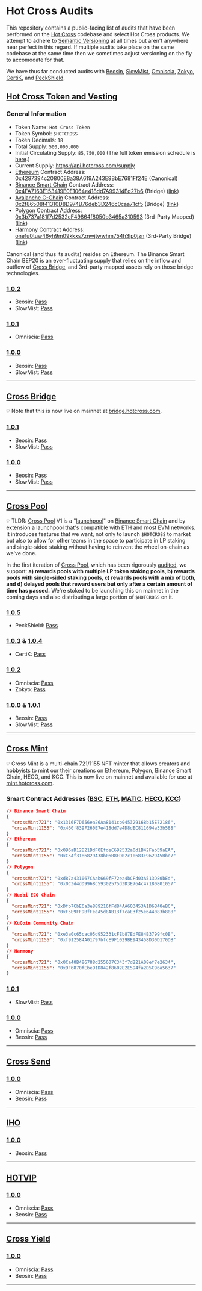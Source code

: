 # Hot Cross Audits

This repository contains a public-facing list of audits that have been performed on the [Hot Cross](https://hotcross.com/) codebase and select Hot Cross products. We attempt to adhere to [Semantic Versioning](https://semver.org/) at all times but aren't anywhere near perfect in this regard. If multiple audits take place on the same codebase at the same time then we sometimes adjust versioning on the fly to accomodate for that. 

We have thus far conducted audits with [Beosin](https://lianantech.com/), [SlowMist](https://www.slowmist.com/), [Omniscia](https://omniscia.io/), [Zokyo](https://www.zokyo.io/), [CertiK](https://www.certik.org/), and [PeckShield](https://peckshield.com/en).

## [Hot Cross Token and Vesting](cross-token/)

### General Information

- Token Name: `Hot Cross Token`
- Token Symbol: `$HOTCROSS`
- Token Decimals: `18`
- Total Supply: `500,000,000`
- Initial Circulating Supply: `85,750,000` (The full token emission schedule is [here](https://hotcross.link/hotcross-economy).)
- Current Supply: https://api.hotcross.com/supply
- [Ethereum](https://ethereum.org/) Contract Address: [0x4297394c20800E8a38A619A243E9BbE7681Ff24E](https://etherscan.io/address/0x4297394c20800e8a38a619a243e9bbe7681ff24e) (Canonical)
- [Binance Smart Chain](https://www.binance.org/en/smartChain) Contract Address: [0x4FA7163E153419E0E1064e418dd7A99314Ed27b6](https://bscscan.com/address/0x4FA7163E153419E0E1064e418dd7A99314Ed27b6) (Bridge) ([link](https://bridge.hotcross.com/))
- [Avalanche C-Chain](https://www.avax.network/) Contract Address: [0x2f86508f41310D8D974B76deb3D246c0caa71cf5](https://cchain.explorer.avax.network/tokens/0x2f86508f41310D8D974B76deb3D246c0caa71cf5/token-transfers) (Bridge) ([link](https://bridge.hotcross.com/))
- [Polygon](https://polygon.technology/) Contract Address: [0x3b737a181f7d2532cF49864f8050b3465a310593](https://polygonscan.com/token/0x3b737a181f7d2532cF49864f8050b3465a310593) (3rd-Party Mapped) ([link](https://mapper.matic.today/))
- [Harmony](https://www.harmony.one/) Contract Address: [one1u0tuw46yh9m09kkxs7znwjtwwhm754h3lp0jzn](https://explorer.harmony.one/address/0xe3d7c75744b976f2dac6878537496e75f7ea56f1) (3rd-Party Bridge) ([link](https://bridge.harmony.one/))

Canonical (and thus its audits) resides on Ethereum. The Binance Smart Chain BEP20 is an ever-fluctuating supply that relies on the inflow and outflow of [Cross Bridge](https://bridge.hotcross.com/), and 3rd-party mapped assets rely on those bridge technologies.

### [1.0.2](cross-token/1.0.2/)

- Beosin: [Pass](cross-token/1.0.2/Beosin%20Audit%20Report%20-%20Hot%20Cross%20Token%20V1.0.2.pdf)
- SlowMist: [Pass](cross-token/1.0.2/SlowMist%20Audit%20Report%20-%20Hot%20Cross%20Token%20V1.0.2.pdf)

### [1.0.1](cross-token/1.0.1/)

- Omniscia: [Pass](https://omniscia.io/hot-cross-vesting-implementation/)

### [1.0.0](cross-token/1.0.0/)

- Beosin: [Pass](cross-token/1.0.0/Beosin%20Audit%20Report%20-%20Hot%20Cross%20Token%20V1.0.0.pdf)
- SlowMist: [Pass](cross-token/1.0.0/SlowMist%20Audit%20Report%20-%20Hot%20Cross%20Token%20V1.0.0.pdf)

---

## [Cross Bridge](cross-bridge/)

💡 Note that this is now live on mainnet at [bridge.hotcross.com](https://bridge.hotcross.com/).

### [1.0.1](cross-bridge/1.0.1/)

- Beosin: [Pass](cross-bridge/1.0.1/Beosin%20Audit%20-%20Hot%20Cross%20BSC%20Bridge%20V1.0.1.pdf)
- SlowMist: [Pass](cross-bridge/1.0.1/SlowMist%20Audit%20Report%20-%20Hot%20Cross%20BSC%20Bridge%20V1.0.1.pdf)

### [1.0.0](cross-bridge/1.0.0/)

- Beosin: [Pass](cross-bridge/1.0.0/Beosin%20Audit%20-%20Hot%20Cross%20BSC%20Bridge%20V1.0.0.pdf)
- SlowMist: [Pass](cross-bridge/1.0.0/SlowMist%20Audit%20Report%20-%20Hot%20Cross%20BSC%20Bridge%20V1.0.0.pdf)

---

## [Cross Pool](cross-pool/)

💡 TLDR: [Cross Pool](https://crosspool.hotcross.com/) V1 is a "[launchpool](https://www.binance.com/en/blog/421499824684900950/Everything-You-Need-to-Know-About-Binance-Launchpool-How-to-Farm-Tokens-Calculate-APY--More)" on [Binance Smart Chain](https://www.binance.org/en/smartChain) and by extension a launchpool that's compatible with ETH and most EVM networks. It introduces features that we want, not only to launch `$HOTCROSS` to market but also to allow for other teams in the space to participate in LP staking and single-sided staking without having to reinvent the wheel on-chain as we've done. 

In the first iteration of [Cross Pool](https://crosspool.hotcross.com/), which has been rigorously [audited](cross-pool/1.0.5/), we support: **a) rewards pools with multiple LP token staking pools, b) rewards pools with single-sided staking pools, c) rewards pools with a mix of both, and d) delayed pools that reward users but only after a certain amount of time has passed.** We're stoked to be launching this on mainnet in the coming days and also distributing a large portion of `$HOTCROSS` on it.

### [1.0.5](cross-pool/1.0.5/)

- PeckShield: [Pass](cross-pool/1.0.5/PeckShield%20Audit%20Report%20-%20Cross%20Pool%20V1.0.5.pdf)

### [1.0.3](cross-pool/1.0.3/) & [1.0.4](cross-pool/1.0.4/)

- CertiK: [Pass](cross-pool/1.0.4/CertiK%20Audit%20Report%20-%20Cross%20Pool%20V1.0.4.pdf)

### [1.0.2](cross-pool/1.0.2/)

- Omniscia: [Pass](https://omniscia.io/hot-cross-cross-pool/)
- Zokyo: [Pass](cross-pool/1.0.2/Zokyo%20Audit%20Report%20-%20Cross%20Pool%20V1.0.2.pdf)

### [1.0.0](cross-pool/1.0.0/) & [1.0.1](cross-pool/1.0.1/)

- Beosin: [Pass](cross-pool/1.0.0/Beosin%20Audit%20Report%20-%20Cross%20Pool%20V1.0.0.pdf)
- SlowMist: [Pass](cross-pool/1.0.0/SlowMist%20Audit%20Report%20-%20Cross%20Pool%20V1.0.0.pdf)

---

## [Cross Mint](cross-mint/)

💡 Cross Mint is a multi-chain 721/1155 NFT minter that allows creators and hobbyists to mint our their creations on Ethereum, Polygon, Binance Smart Chain, HECO, and KCC. This is now live on mainnet and available for use at [mint.hotcross.com](https://mint.hotcross.com/).

### Smart Contract Addresses ([BSC](https://bscscan.com/), [ETH](https://etherscan.io/), [MATIC](https://polygonscan.com/), [HECO](https://scan.hecochain.com/home/index), [KCC](https://explorer.kcc.io/en/))

```json
// Binance Smart Chain
{
  "crossMint721": "0x1316F7D656ea26Aa8141cb045329168b15E72186",
  "crossMint1155": "0x460f839F260E7e418dd7e4D8dEC811694a33b588"
}
// Ethereum
{
  "crossMint721": "0x096aD12B21DdF0EfdeC692532a0d1B42Fab59aEA",
  "crossMint1155": "0xC5Af3186829A38b06B8FD02c10683E9629A5Bbe7"
}
// Polygon
{
  "crossMint721": "0xd87a431067CAab669fF72ea4bCFd03A513D80bEd",
  "crossMint1155": "0x0C3d4dD9968c59302575d3D3E764c47180801057"
}
// Huobi ECO Chain
{
  "crossMint721": "0xDfb7CbE6a3e889216fFd84AA603453A1D6B40eBC",
  "crossMint1155": "0xF5E9FF9BfFeeA5d8AB13f7caE3f25e6A4083b808"
}
// KuCoin Community Chain
{
  "crossMint721": "0xe3a0c65cac05d952331cFEb87EdFE84B3799fc0B",
  "crossMint1155": "0xf912584A01797bfcE9F1029BE943458D30D170DB"
}
// Harmony
{
  "crossMint721": "0x0Ca40B486788d255607C343f7d221A08ef7e2634",
  "crossMint1155": "0x9F6870fEbe91D842f8602E2E594fa2D5C96a5637"
}
```

### [1.0.1](cross-mint/1.0.1/)

- SlowMist: [Pass](cross-mint/1.0.1/SlowMist%20Audit%20-%20Cross%20Mint%20V1.0.1.pdf)

### [1.0.0](cross-mint/1.0.0/)

- Omniscia: [Pass](https://omniscia.io/hotcross-crossmint-nft-implementation/)
- Beosin: [Pass](cross-mint/1.0.0/Beosin%20Audit%20-%20Cross%20Mint%20V1.0.0.pdf)

---

## [Cross Send](cross-send/)

### [1.0.0](cross-send/1.0.0/)

- Omniscia: [Pass](https://omniscia.io/hot-cross-cross-send/)
- Beosin: [Pass](cross-send/1.0.0/Beosin%20Audit%20-%20Cross%20Send%20V1.0.0.pdf)

---

## [IHO](iho/)

### [1.0.0](iho/1.0.0/)

- Beosin: [Pass](iho/1.0.0/Beosin%20Audit%20-%20IHO%20V1.0.0.pdf)

--- 

## [HOTVIP](hotvip/)

### [1.0.0](hotvip/1.0.0/)

- Omniscia: [Pass](https://omniscia.io/hot-cross-hotvip/)
- Beosin: [Pass](hotvip/1.0.0/Beosin%20Audit%20-%20HOTVIP%20V1.0.0.pdf)

---

## [Cross Yield](cross-yield/)

### [1.0.0](cross-yield/1.0.0/)

- Omniscia: [Pass](https://omniscia.io/hot-cross-cross-yield)
- Beosin: [Pass](cross-yield/1.0.0/Beosin%20Audit%20Report%20-%20Cross%20Yield%20V1.0.0.pdf)

---
